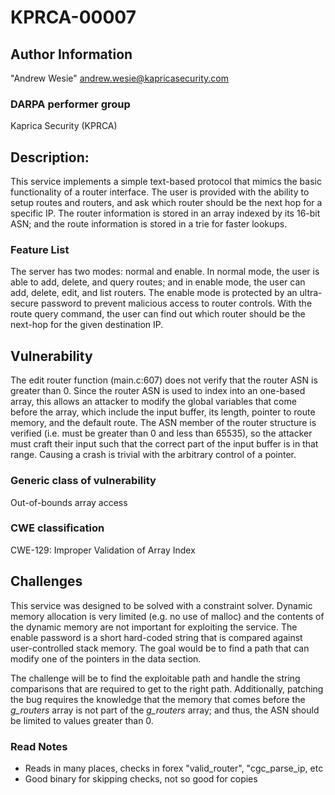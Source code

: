 # KPRCA-00007

## Author Information

"Andrew Wesie" <andrew.wesie@kapricasecurity.com>

### DARPA performer group
Kaprica Security (KPRCA)

## Description:

This service implements a simple text-based protocol that mimics the basic functionality of a router interface. The user is provided with the ability to setup routes and routers, and ask which router should be the next hop for a specific IP. The router information is stored in an array indexed by its 16-bit ASN; and the route information is stored in a trie for faster lookups.

### Feature List

The server has two modes: normal and enable. In normal mode, the user is able to add, delete, and query routes; and in enable mode, the user can add, delete, edit, and list routers. The enable mode is protected by an ultra-secure password to prevent malicious access to router controls. With the route query command, the user can find out which router should be the next-hop for the given destination IP.

## Vulnerability

The edit router function (main.c:607) does not verify that the router ASN is greater than 0. Since the router ASN is used to index into an one-based array, this allows an attacker to modify the global variables that come before the array, which include the input buffer, its length, pointer to route memory, and the default route. The ASN member of the router structure is verified (i.e. must be greater than 0 and less than 65535), so the attacker must craft their input such that the correct part of the input buffer is in that range. Causing a crash is trivial with the arbitrary control of a pointer.

### Generic class of vulnerability
Out-of-bounds array access

### CWE classification
CWE-129: Improper Validation of Array Index

## Challenges
This service was designed to be solved with a constraint solver. Dynamic memory allocation is very limited (e.g. no use of malloc) and the contents of the dynamic memory are not important for exploiting the service. The enable password is a short hard-coded string that is compared against user-controlled stack memory. The goal would be to find a path that can modify one of the pointers in the data section.

The challenge will be to find the exploitable path and handle the string comparisons that are required to get to the right path. Additionally, patching the bug requires the knowledge that the memory that comes before the *g_routers* array is not part of the *g_routers* array; and thus, the ASN should be limited to values greater than 0.

### Read Notes

* Reads in many places, checks in forex "valid_router", "cgc_parse_ip, etc
* Good binary for skipping checks, not so good for copies

